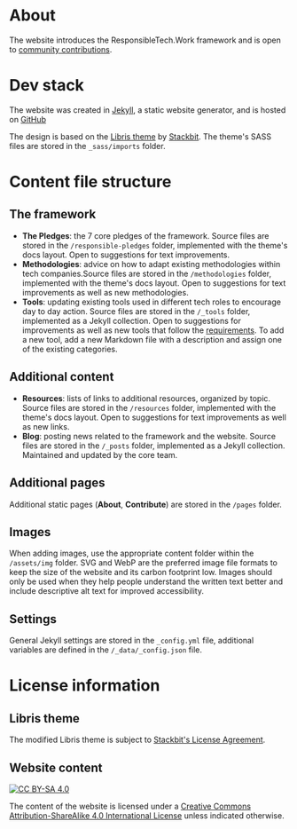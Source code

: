 # About

The website introduces the ResponsibleTech.Work framework and is open to [community contributions](https://ResponsibleTech.Work/contribute/).

# Dev stack

The website was created in [Jekyll](https://jekyllrb.com/), a static website generator, and is hosted on [GitHub](https://github.com/ResponsibleTechWork/RespTechWork-website)

The design is based on the [Libris theme](https://github.com/stackbit-themes/libris-jekyll) by [Stackbit](https://www.stackbit.com/). The theme's SASS files are stored in the `_sass/imports` folder.

# Content file structure

## The framework

- **The Pledges**: the 7 core pledges of the framework. Source files are stored in the `/responsible-pledges` folder, implemented with the theme's docs layout. Open to suggestions for text improvements.
- **Methodologies**: advice on how to adapt existing methodologies within tech companies.Source files are stored in the `/methodologies` folder, implemented with the theme's docs layout. Open to suggestions for text improvements as well as new methodologies.
- **Tools**: updating existing tools used in different tech roles to encourage day to day action. Source files are stored in the `/_tools` folder, implemented as a Jekyll collection. Open to suggestions for improvements as well as new tools that follow the [requirements](https://ResponsibleTech.Work/about/#tools). To add a new tool, add a new Markdown file with a description and assign one of the existing categories.

## Additional content

- **Resources**: lists of links to additional resources, organized by topic. Source files are stored in the `/resources` folder, implemented with the theme's docs layout. Open to suggestions for text improvements as well as new links. 
- **Blog**: posting news related to the framework and the website. Source files are stored in the `/_posts` folder, implemented as a Jekyll collection. Maintained and updated by the core team.

## Additional pages

Additional static pages (**About**, **Contribute**) are stored in the `/pages` folder.

## Images

When adding images, use the appropriate content folder within the `/assets/img` folder. SVG and WebP are the preferred image file formats to keep the size of the website and its carbon footprint low. Images should only be used when they help people understand the written text better and include descriptive alt text for improved accessibility.

## Settings

General Jekyll settings are stored in the `_config.yml` file, additional variables are defined in the `/_data/_config.json` file. 

# License information

## Libris theme

The modified Libris theme is subject to [Stackbit's License Agreement](https://github.com/stackbit-themes/libris-jekyll/blob/master/LICENSE.md).

## Website content

[![CC BY-SA 4.0][cc-by-sa-shield]][cc-by-sa]

The content of the website is licensed under a
[Creative Commons Attribution-ShareAlike 4.0 International License][cc-by-sa] unless indicated otherwise.

[cc-by-sa]: http://creativecommons.org/licenses/by-sa/4.0/
[cc-by-sa-shield]: https://img.shields.io/badge/License-CC%20BY--SA%204.0-2C82C9.svg
